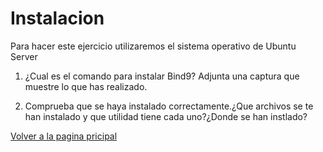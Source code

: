 # Instalacion

Para hacer este ejercicio utilizaremos el sistema operativo de Ubuntu Server

1. ¿Cual es el comando para instalar Bind9? Adjunta una captura que muestre lo que has realizado.

1. Comprueba que se haya instalado correctamente.¿Que archivos se te han instalado y que utilidad tiene cada uno?¿Donde se han instlado?

[Volver a la pagina pricipal](README.md)
